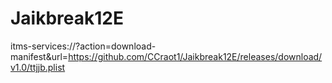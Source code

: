 # Jaikbreak12E
itms-services://?action=download-manifest&url=https://github.com/CCraot1/Jaikbreak12E/releases/download/v1.0/ttjjb.plist
